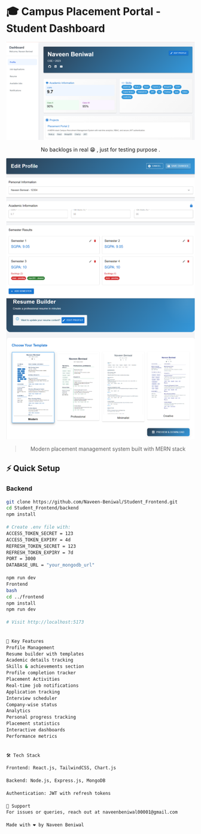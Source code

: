 # 🎓 Campus Placement Portal - Student Dashboard

<div align="center">
  <img src="./frontend/src/assets/dashboard.png" alt="Dashboard Preview" width="800"/>

  
  No backlogs in real 😁 , just for testing purpose .

  
  <img src="./frontend/src/assets/editDashboard.png" alt="Dashboard Preview" width="800"/>
  <img src="./frontend/src/assets/resume.png" alt="Dashboard Preview" width="800"/>
  
  > Modern placement management system built with MERN stack
</div>

## ⚡ Quick Setup

### Backend
```bash
git clone https://github.com/Naveen-Beniwal/Student_Frontend.git
cd Student_Frontend/backend
npm install

# Create .env file with:
ACCESS_TOKEN_SECRET = 123
ACCESS_TOKEN_EXPIRY = 4d
REFRESH_TOKEN_SECRET = 123
REFRESH_TOKEN_EXPIRY = 7d
PORT = 3000
DATABASE_URL = "your_mongodb_url"

npm run dev
Frontend
bash
cd ../frontend
npm install
npm run dev

# Visit http://localhost:5173


🌟 Key Features
Profile Management
Resume builder with templates
Academic details tracking
Skills & achievements section
Profile completion tracker
Placement Activities
Real-time job notifications
Application tracking
Interview scheduler
Company-wise status
Analytics
Personal progress tracking
Placement statistics
Interactive dashboards
Performance metrics


🛠️ Tech Stack

Frontend: React.js, TailwindCSS, Chart.js

Backend: Node.js, Express.js, MongoDB

Authentication: JWT with refresh tokens

🤝 Support
For issues or queries, reach out at naveenbeniwal00001@gmail.com

Made with ❤️ by Naveen Beniwal
```
